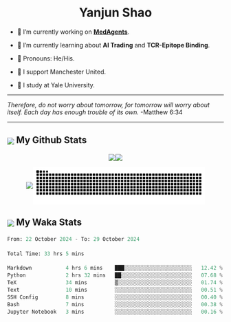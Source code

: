 

<h1 align="center">Yanjun Shao</h1>

- 🐒 I’m currently working on **[MedAgents](https://github.com/gersteinlab/MedAgents)**.

- 🦧 I’m currently learning about **AI Trading** and **TCR-Epitope Binding**.

- 🦍 Pronouns: He/His.

- 👹 I support Manchester United.

- 🐶 I study at Yale University.

---

<i> Therefore, do not worry about tomorrow, for tomorrow will worry about itself. Each day has enough trouble of its own. </i> -Matthew 6:34

---

<h2><img src="https://emojis.slackmojis.com/emojis/images/1579216111/7550/pikachu_wave.gif?1579216111" align="center" width="28" /> My Github Stats</h2>

<p align="center"><img align="center" src = "https://github-readme-stats.vercel.app/api?username=super-dainiu&show_icons=true&count_private=true&theme=tokyonight&hide=issues&line_height=30" width="400px"><img align="center" src = "https://github-readme-streak-stats.herokuapp.com/?user=super-dainiu&theme=tokyonight" width="400px"></p>

<p align="center"><img align="center" width="400px" src="https://github-readme-stats.vercel.app/api/top-langs/?username=super-dainiu&layout=compact&theme=tokyonight&hide=html,tex,jupyter%20notebook"><img align="center" width="400px" src="https://github.com/super-dainiu/super-dainiu/blob/output/github-contribution-grid-snake.svg"></p>

<h2><img src="https://emojis.slackmojis.com/emojis/images/1579216111/7550/pikachu_wave.gif?1579216111" align="center" width="28" /> My Waka Stats</h2>

<!--START_SECTION:waka-->

```python
From: 22 October 2024 - To: 29 October 2024

Total Time: 33 hrs 5 mins

Markdown           4 hrs 6 mins    ███░░░░░░░░░░░░░░░░░░░░░░   12.42 %
Python             2 hrs 32 mins   ██░░░░░░░░░░░░░░░░░░░░░░░   07.68 %
TeX                34 mins         ▒░░░░░░░░░░░░░░░░░░░░░░░░   01.74 %
Text               10 mins         ░░░░░░░░░░░░░░░░░░░░░░░░░   00.51 %
SSH Config         8 mins          ░░░░░░░░░░░░░░░░░░░░░░░░░   00.40 %
Bash               7 mins          ░░░░░░░░░░░░░░░░░░░░░░░░░   00.38 %
Jupyter Notebook   3 mins          ░░░░░░░░░░░░░░░░░░░░░░░░░   00.16 %
```

<!--END_SECTION:waka-->
